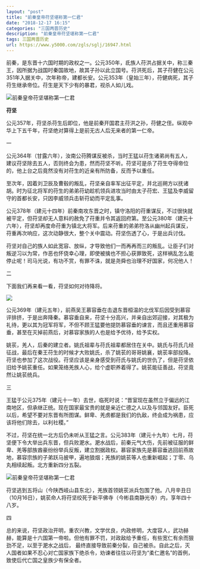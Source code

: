 ```yaml
---
layout: "post"
title: "前秦皇帝苻坚堪称第一仁君"
date: "2018-12-17 16:15"
categories: "三国两晋历史"
description: "前秦皇帝苻坚堪称第一仁君"
tags: 三国两晋历史
url: https://www.y5000.com/zgls/sglj/16947.html
---
```






前秦，是东晋十六国时期的政权之一。公元350年，氐族人苻洪占据关中，称三秦王，因所据为战国时秦国故地，故其子孙以此立国号。苻洪死后，其子苻健在公元351年入据关中，次年称帝，建都长安。公元353年（皇始三年），苻健病死，其子苻生继承帝位。苻生是天下少有的暴君，视杀人如儿戏。

![前秦皇帝苻坚堪称第一仁君](/uploads/allimg/170314/6-1F314143205930.JPG)

**苻坚**

公元357年，苻坚杀苻生后即位，他是前秦开国君主苻洪之孙，苻健之侄。纵观中华上下五千年，苻坚绝对算得上是前无古人后无来者的第一仁帝。

一

公元364年（甘露六年），汝南公苻腾谋反被杀，当时王猛以苻生诸弟尚有五人，建议苻坚除去五人，否则终会为患，然而苻坚不听。苻坚可是杀了苻生夺得帝位的，他上台之后竟然没有对苻生的近亲有所防备，反而予以重任。

至次年，因着刘卫辰及曹毂的叛乱，苻坚亲自率军出征平定，并北巡朔方以抚诸胡。时为征北将军的苻生的弟弟苻幼趁机领兵进攻当时由太子苻宏、王猛及李威留守的首都长安，只因李威领兵击斩苻幼而平定乱事。

公元378年（建元十四年）前秦南攻东晋之时，镇守洛阳的苻重谋反，不过很快就被平定，但苻坚却无人意料的赦免了苻重并令其返回府第。至公元380年（建元十六年），苻坚却再度命苻重为镇北大将军。后来苻重的弟弟符洛从幽州起兵谋反，苻重再次响应，这次动静很大，整个关中震动。苻坚伤透了心，于是出兵讨伐。

苻坚对自己的族人如此宽容、放纵，才导致他们一而再再而三的叛乱。让臣子们对叛逆习以为常，作恶也怀侥幸心理，即使被擒也不担心获罪致死，这样祸乱怎么能停止呢！司马光说，有功不赏，有罪不诛，就是尧舜也治理不好国家，何况他人！

二

下面我们再来看一看，苻坚如何对待降将。

![](https://img.y5000.com/uploads/allimg/170314/143S23405-0.jpg)

公元369年（建元五年），前燕吴王慕容垂在击退东晋桓温的北伐军后因受到慕容评排挤，于是出奔降秦。慕容垂自来，苻坚十分高兴，并亲自出郊迎接，对其极为礼待，更以其为冠军将军，不但不顾王猛要他提防慕容垂的谏言，而且还重用慕容垂，甚至在灭掉前燕后，对慕容家族的人也是给予优待，给予实权。

姚苌，羌人，后秦的建立者。姚氏祖辈与苻氏祖辈都居住在关中。姚氏与苻氏几经征战，最后在秦王苻生的时候才大败姚氏，杀了姚苌的哥哥姚襄，姚苌率部投降。苻坚也参加了这次战役。苻坚应该是亲身感受到苻氏与姚氏的世仇了，但是苻坚依旧给予姚苌重任。如果笼络羌族人心，给个虚职养着得了。姚苌能征善战，苻坚竟然让姚苌统兵。

三

王猛于公元375年（建元十一年）去世，临死时说：“晋室现在虽然立于偏远的江南地区，但承继正统。现在国家最宝贵的就是亲近仁德之人以及与邻国友好。臣死以后，希望不要对东晋有所图谋。鲜卑、羌虏都是我们的仇敌，终会成为祸患，应该将他们除去，以利社稷。”

不过，苻坚在统一北方后仍未听从王猛之言。公元383年（建元十九年）七月，苻坚便下令大举出兵东晋，但兵败淝水。淝水战后，前秦元气大伤，先前被征服的鲜卑、羌等部族酋豪纷纷举兵反叛，建立割据政权。慕容家族先是慕容垂逃回前燕故地，慕容宗族的子弟跃马披甲，遍地狼烟；羌族的姚苌等人也重新崛起；丁零、乌丸相续起叛。北方重新四分五裂。

![前秦皇帝苻坚堪称第一仁君](/uploads/allimg/170314/6-1F314143425X6.JPG)

苻坚逃到五将山（今陕西岐山县东北），羌族首领姚苌派兵包围了他。八月辛丑日（10月16日），姚苌命人将苻坚绞死于新平佛寺（今彬县南静光寺）内，享年四十八岁。

四

总的来说，苻坚政治开明，重农兴教，文学优良，内政修明，大度容人，武功赫赫，能算是十六国第一帝啦。但他有罪不罚，对政敌给予重任，有些宽仁有余而狠劲不足，以至于淝水之战后，
最终直接导致前秦分裂，自己被杀。自此之后，灭人国者如果不忍心对亡国家族下绝杀令，劝谏者往往以苻坚为“柔仁邀名”的首例，致使后代亡国之皇族少有保全者。
